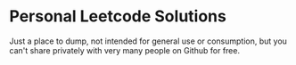 # Personal Leetcode Solutions
Just a place to dump, not intended for general use or consumption, but you can't share privately with very many people on Github for free.
